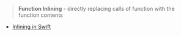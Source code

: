 > **Function Inlining** -  directly replacing calls of function with the function contents

- [Inlining in Swift](Inlining%20in%20Swift.md)